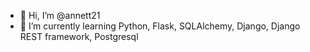 - 👋 Hi, I’m @annett21
- 🌱 I’m currently learning Python, Flask, SQLAlchemy, Django, Django REST framework, Postgresql

<!---
annett21/annett21 is a ✨ special ✨ repository because its `README.md` (this file) appears on your GitHub profile.
You can click the Preview link to take a look at your changes.
--->
